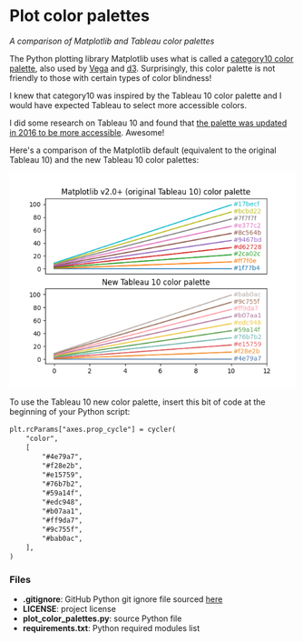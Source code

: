 # Plot color palettes

*A comparison of Matplotlib and Tableau color palettes*

The Python plotting library Matplotlib uses what is called a [category10 color palette](https://matplotlib.org/stable/users/prev_whats_new/dflt_style_changes.html#colors-color-cycles-and-colormaps), also used by [Vega](https://vega.github.io/vega/) and [d3](https://d3js.org/). Surprisingly, this color palette is not friendly to those with certain types of color blindness!

I knew that category10 was inspired by the Tableau 10 color palette and I would have expected Tableau to select more accessible colors.

I did some research on Tableau 10 and found that [the palette was updated in 2016 to be more accessible](https://www.tableau.com/blog/colors-upgrade-tableau-10-56782). Awesome!

Here's a comparison of the Matplotlib default (equivalent to the original Tableau 10) and the new Tableau 10 color palettes:

![Tableau 10 original versus new color palettes](tableau_10_original_new.png)

To use the Tableau 10 new color palette, insert this bit of code at the beginning of your Python script:

```
plt.rcParams["axes.prop_cycle"] = cycler(
    "color",
    [
        "#4e79a7",
        "#f28e2b",
        "#e15759",
        "#76b7b2",
        "#59a14f",
        "#edc948",
        "#b07aa1",
        "#ff9da7",
        "#9c755f",
        "#bab0ac",
    ],
)
```

### Files

- **.gitignore**: GitHub Python git ignore file sourced [here](https://github.com/github/gitignore/blob/main/Python.gitignore)
- **LICENSE**: project license 
- **plot_color_palettes.py**: source Python file
- **requirements.txt**: Python required modules list
